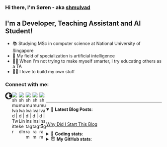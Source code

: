 ### Hi there, I'm Søren - aka [shmulvad][website]

## I'm a Developer, Teaching Assistant and AI Student!
- 📚 Studying MSc in computer science at National University of Singapore
- 🧠 My field of specialization is artificial intelligence
- 👨‍🏫 When I'm not trying to make myself smarter, I try educating others as a TA
- 👨‍💻 I love to build my own stuff

### Connect with me:

[<img align="left" alt="shmulvad.com" width="22px" src="https://raw.githubusercontent.com/iconic/open-iconic/master/svg/globe.svg" />][website]

[<img align="left" alt="shmulvad | Twitter" width="22px" src="https://cdn.jsdelivr.net/npm/simple-icons@v3/icons/twitter.svg" />][twitter]

[<img align="left" alt="shmulvad | LinkedIn" width="22px" src="https://cdn.jsdelivr.net/npm/simple-icons@v3/icons/linkedin.svg" />][linkedin]

[<img align="left" alt="shmulvad | Instagram" width="22px" src="https://cdn.jsdelivr.net/npm/simple-icons@v3/icons/instagram.svg" />][instagram]

[<img align="left" alt="shmulvad | Instagram" width="22px" src="https://cdn.jsdelivr.net/npm/simple-icons@v3/icons/stackoverflow.svg" />][stackOverflow]

[<img align="left" alt="shmulvad | Instagram" width="22px" src="https://cdn.jsdelivr.net/npm/simple-icons@v3/icons/gmail.svg" />][mail]

<br />

---

<details open>
 <summary>📕 <b>Latest Blog Posts</b>: </summary>

<br>

<!-- BLOG-POST-LIST:START -->
- [Why Did I Start This Blog](https://shmulvad.com/blog/why-did-start-this-blog)
<!-- BLOG-POST-LIST:END -->

</details>

<!-- --- -->

<details>
 <summary>🤖 <b>Coding stats</b>: </summary>

<br>

<!--START_SECTION:waka-->
**I'm a Night 🦉** 

```text
🌞 Morning    77 commits     ████░░░░░░░░░░░░░░░░░░░░░   18.29% 
🌆 Daytime    106 commits    ██████░░░░░░░░░░░░░░░░░░░   25.18% 
🌃 Evening    112 commits    ██████░░░░░░░░░░░░░░░░░░░   26.6% 
🌙 Night      126 commits    ███████░░░░░░░░░░░░░░░░░░   29.93%

```


📊 **This Week I Spent My Time On** 

```text
💬 Programming Languages: 
Python                   16 hrs 17 mins      ██████████████░░░░░░░░░░░   57.17% 
Other                    5 hrs 22 mins       ████░░░░░░░░░░░░░░░░░░░░░   18.89% 
TeX                      5 hrs 3 mins        ████░░░░░░░░░░░░░░░░░░░░░   17.77% 
JSON                     47 mins             ░░░░░░░░░░░░░░░░░░░░░░░░░   2.77% 
CSV                      27 mins             ░░░░░░░░░░░░░░░░░░░░░░░░░   1.6%

🔥 Editors: 
VS Code                  21 hrs 39 mins      ███████████████████░░░░░░   75.98% 
Zsh                      5 hrs 19 mins       ████░░░░░░░░░░░░░░░░░░░░░   18.66% 
Sublime Text             1 hr 31 mins        █░░░░░░░░░░░░░░░░░░░░░░░░   5.36%

🐱‍💻 Projects: 
uncertainty-modelling    16 hrs 16 mins      ██████████████░░░░░░░░░░░   57.09% 
Labs                     4 hrs 25 mins       ████░░░░░░░░░░░░░░░░░░░░░   15.53% 
ai-planning              2 hrs 27 mins       ██░░░░░░░░░░░░░░░░░░░░░░░   8.6% 
NNaDL                    2 hrs 6 mins        █░░░░░░░░░░░░░░░░░░░░░░░░   7.4% 
big-data-systems         1 hr 40 mins        █░░░░░░░░░░░░░░░░░░░░░░░░   5.89%

```


<!--END_SECTION:waka-->

</details>

<!-- --- -->

<details>
 <summary>😇 <b>My GitHub stats</b>: </summary>

<br>

<img align="left" alt="shmulvad's Github Stats" src="https://github-readme-stats.vercel.app/api?username=shmulvad&show_icons=true&hide_border=true" />

</details>



[website]: https://shmulvad.com
[twitter]: https://twitter.com/shmulvad
[linkedin]: https://linkedin.com/in/shmulvad
[instagram]: https://instagram.com/shmulvad
[stackOverflow]: https://stackoverflow.com/users/9248793/shmulvad
[mail]: mailto:shmulvad@gmail.com
